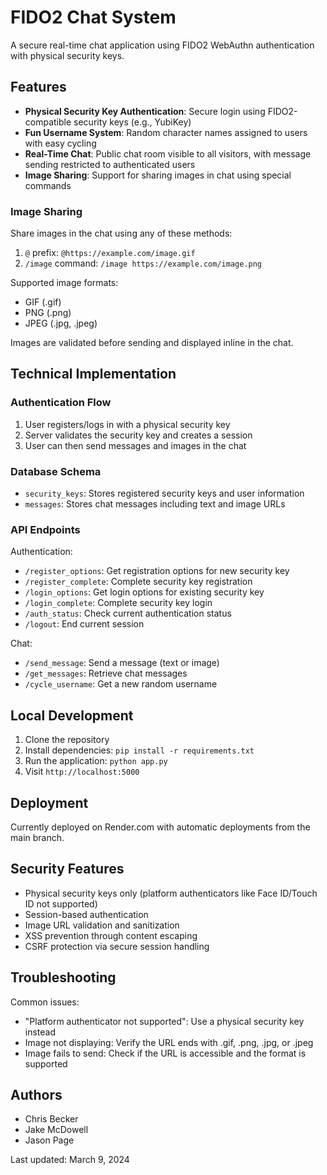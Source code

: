 # FIDO2 Chat System

A secure real-time chat application using FIDO2 WebAuthn authentication with physical security keys.

## Features

- **Physical Security Key Authentication**: Secure login using FIDO2-compatible security keys (e.g., YubiKey)
- **Fun Username System**: Random character names assigned to users with easy cycling
- **Real-Time Chat**: Public chat room visible to all visitors, with message sending restricted to authenticated users
- **Image Sharing**: Support for sharing images in chat using special commands

### Image Sharing

Share images in the chat using any of these methods:
1. `@` prefix: `@https://example.com/image.gif`
2. `/image` command: `/image https://example.com/image.png`

Supported image formats:
- GIF (.gif)
- PNG (.png)
- JPEG (.jpg, .jpeg)

Images are validated before sending and displayed inline in the chat.

## Technical Implementation

### Authentication Flow
1. User registers/logs in with a physical security key
2. Server validates the security key and creates a session
3. User can then send messages and images in the chat

### Database Schema
- `security_keys`: Stores registered security keys and user information
- `messages`: Stores chat messages including text and image URLs

### API Endpoints

Authentication:
- `/register_options`: Get registration options for new security key
- `/register_complete`: Complete security key registration
- `/login_options`: Get login options for existing security key
- `/login_complete`: Complete security key login
- `/auth_status`: Check current authentication status
- `/logout`: End current session

Chat:
- `/send_message`: Send a message (text or image)
- `/get_messages`: Retrieve chat messages
- `/cycle_username`: Get a new random username

## Local Development

1. Clone the repository
2. Install dependencies: `pip install -r requirements.txt`
3. Run the application: `python app.py`
4. Visit `http://localhost:5000`

## Deployment

Currently deployed on Render.com with automatic deployments from the main branch.

## Security Features

- Physical security keys only (platform authenticators like Face ID/Touch ID not supported)
- Session-based authentication
- Image URL validation and sanitization
- XSS prevention through content escaping
- CSRF protection via secure session handling

## Troubleshooting

Common issues:
- "Platform authenticator not supported": Use a physical security key instead
- Image not displaying: Verify the URL ends with .gif, .png, .jpg, or .jpeg
- Image fails to send: Check if the URL is accessible and the format is supported

## Authors
- Chris Becker
- Jake McDowell
- Jason Page

Last updated: March 9, 2024
